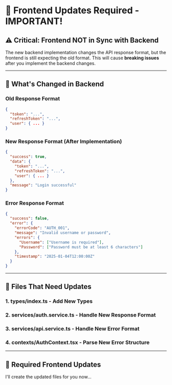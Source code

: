 # 🔄 Frontend Updates Required - IMPORTANT!

## ⚠️ Critical: Frontend NOT in Sync with Backend

The new backend implementation changes the API response format, but the frontend is still expecting the old format. This will cause **breaking issues** after you implement the backend changes.

---

## 🚨 What's Changed in Backend

### Old Response Format
```json
{
  "token": "...",
  "refreshToken": "...",
  "user": { ... }
}
```

### New Response Format (After Implementation)
```json
{
  "success": true,
  "data": {
    "token": "...",
    "refreshToken": "...",
    "user": { ... }
  },
  "message": "Login successful"
}
```

### Error Response Format
```json
{
  "success": false,
  "error": {
    "errorCode": "AUTH_001",
    "message": "Invalid username or password",
    "errors": {
      "Username": ["Username is required"],
      "Password": ["Password must be at least 6 characters"]
    },
    "timestamp": "2025-01-04T12:00:00Z"
  }
}
```

---

## 📝 Files That Need Updates

### 1. **types/index.ts** - Add New Types
### 2. **services/auth.service.ts** - Handle New Response Format
### 3. **services/api.service.ts** - Handle New Error Format
### 4. **contexts/AuthContext.tsx** - Parse New Error Structure

---

## 🔧 Required Frontend Updates

I'll create the updated files for you now...


